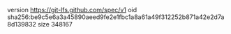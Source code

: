 version https://git-lfs.github.com/spec/v1
oid sha256:be9c5e6a3a45890aeed9fe2e1fbc1a8a61a49f312252b871a42e2d7a8d139832
size 348167

